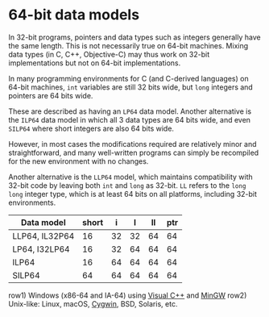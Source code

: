 # 64-bit data models

In 32-bit programs, pointers and data types such as integers generally have the same length. This is not necessarily true on 64-bit machines. Mixing data types (in C, C++, Objective-C) may thus work on 32-bit implementations but not on 64-bit implementations.

In many programming environments for C (and C-derived languages) on 64-bit machines, `int` variables are still 32 bits wide, but `long` integers and pointers are 64 bits wide.

These are described as having an `LP64` data model. Another alternative is the `ILP64` data model in which all 3 data types are 64 bits wide, and even `SILP64` where short integers are also 64 bits wide.

However, in most cases the modifications required are relatively minor and straightforward, and many well-written programs can simply be recompiled for the new environment with no changes. 

Another alternative is the `LLP64` model, which maintains compatibility with 32-bit code by leaving both `int` and `long` as 32-bit. `LL` refers to the `long long` integer type, which is at least 64 bits on all platforms, including 32-bit environments.


Data model     | short | i   | l   | ll | ptr
---------------|-------|-----|-----|----|----
LLP64, IL32P64 | 16    | 32  | 32  | 64 | 64
LP64, I32LP64  | 16    | 32  | 64  | 64 | 64
ILP64          | 16    | 64  | 64  | 64 | 64
SILP64         | 64    | 64  | 64  | 64 | 64

row1) Windows (x86-64 and IA-64) using [Visual C++][msvc] and [MinGW][ming]
row2) Unix-like: Linux, macOS, [Cygwin][cygw], BSD, Solaris, etc.

[msvc]: https://www.wikiwand.com/en/Visual_C%2B%2B "Visual C++"
[ming]: https://www.wikiwand.com/en/MinGW "MinGW"
[cygw]: https://www.wikiwand.com/en/Cygwin "Cygwin"
